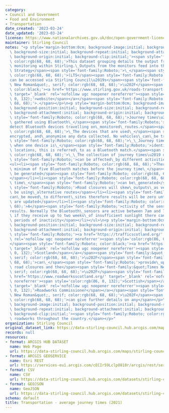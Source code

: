 ```yaml
---
category:
- Council and Government
- Food and Environment
- Transportation
date_created: '2023-03-24'
date_updated: '2023-03-24'
license: https://www.nationalarchives.gov.uk/doc/open-government-licence/version/3/
maintainer: Stirling Council
notes: "<p style='margin-bottom:0cm; background-image:initial; background-position:initial;\
  \ background-size:initial; background-repeat:initial; background-attachment:initial;\
  \ background-origin:initial; background-clip:initial;'><span style='font-family:Roboto;\
  \ color:rgb(68, 68, 68);'>This dataset grouping details the output from transport\
  \ monitoring within Stirling.\_Outputs from the monitors feed into the Local Transport\
  \ Strategy</span><span style='font-family:Roboto;'>\_</span><span style='font-family:Roboto;\
  \ color:rgb(68, 68, 68);'>(LTS</span><span style='font-family:Roboto;'>) which\_\
  can be accessed via Stirling Council\u2019s</span><span style='font-family:&quot;Times\
  \ New Roman&quot;, serif; color:rgb(68, 68, 68);'>\u202F</span><span style='font-family:Roboto;\
  \ color:black;'><a href='https://www.stirling.gov.uk/roads-transport-streets/environment-friendly-transport/local-transport-strategy-documents/'\
  \ target='_blank' rel='nofollow ugc noopener noreferrer'><span style='color:rgb(86,\
  \ 0, 132);'>website</span></a></span><span style='font-family:Roboto; color:rgb(68,\
  \ 68, 68);'>.</span></p>\n<p style='margin-bottom:0cm; background-image:initial;\
  \ background-position:initial; background-size:initial; background-repeat:initial;\
  \ background-attachment:initial; background-origin:initial; background-clip:initial;'><span\
  \ style='font-family:Roboto; color:rgb(68, 68, 68);'>Journey times\u2019 data are\
  \ gathered using Bluetooth\_</span><span style='font-family:Roboto;'>sensors which\_\
  detect Bluetooth devices travelling on\_monitored\_routes.</span><span style='font-family:Roboto;\
  \ color:rgb(68, 68, 68);'>\_The devices that are used\_</span><span style='font-family:Roboto;'>are\_\
  encrypted, and\_anonymise any data collected. No vehicles\_can\_be traced.</span><span\
  \ style='font-family:Roboto; color:rgb(68, 68, 68);'>\_\_Journey times are calculated\
  \ when one device is\_</span><span style='font-family:Roboto;'>identified\_at two\
  \ locations, this is referred\_to as a Bluetooth match.</span><span style='font-family:Roboto;\
  \ color:rgb(68, 68, 68);'>\_\_The collection of journey times\u2019 data\_</span><span\
  \ style='font-family:Roboto;'>can be affected\_by different activities and\_conditions.</span></p>\n\
  <ul><li><span style='font-family:Roboto; color:rgb(68, 68, 68);'>There must be a\
  \ minimum of five Bluetooth matches before the journey time\_</span><span style='font-family:Roboto;'>can\
  \ be generated</span><span style='font-family:Roboto; color:rgb(68, 68, 68);'>\_\
  </span></li><li><span style='font-family:Roboto; color:rgb(68, 68, 68);'>journey\
  \ time\_</span><span style='font-family:Roboto;'>can be\_generated</span></li><li><span\
  \ style='font-family:Roboto;'>Road closures will skew\_outputs\_as vehicles will\
  \ be using\_alternative routes</span></li><li><span style='font-family:Roboto;'>Sensors\_\
  can\_be moved\_to different\_sites therefore results will be zero until the locations\
  \ are updated</span></li><li><span style='font-family:Roboto; color:rgb(68, 68,\
  \ 68);'>A</span><span style='font-family:Roboto;'>ctivity of the sensors can\_impact\_\
  results. Normally the Bluetooth\_sensors are active between 7am and 7pm. However,\
  \ if they receive up to two weeks\_of insufficient sunlight there can be unprecedented\
  \ periods of inactivity</span></li></ul>\n<p style='margin-bottom:0cm; background-image:initial;\
  \ background-position:initial; background-size:initial; background-repeat:initial;\
  \ background-attachment:initial; background-origin:initial; background-clip:initial;'><span\
  \ style='font-family:Roboto;'><a href='https://trafficscotland.org/' target='_blank'\
  \ rel='nofollow ugc noopener noreferrer'><span style='color:rgb(86, 0, 132);'>Traffic</span></a>\_\
  </span><span style='font-family:Roboto; color:black;'><a href='https://trafficscotland.org/'\
  \ target='_blank' rel='nofollow ugc noopener noreferrer'><span style='color:rgb(86,\
  \ 0, 132);'>Scotland</span></a></span><span style='font-family:&quot;Times New Roman&quot;,\
  \ serif; color:rgb(68, 68, 68);'>\u202F</span><span style='font-family:Roboto; color:rgb(68,\
  \ 68, 68);'>can\_</span><span style='font-family:Roboto;'>provide\_updates on any\
  \ road closures and the</span><span style='font-family:&quot;Times New Roman&quot;,\
  \ serif; color:rgb(68, 68, 68);'>\u202F</span><span style='font-family:Roboto; color:black;'><a\
  \ href='https://www.roadworksscotland.org/' target='_blank' rel='nofollow ugc noopener\
  \ noreferrer'><span style='color:rgb(86, 0, 132);'>Scottish</span></a>\_<a href='https://www.roadworksscotland.org/'\
  \ target='_blank' rel='nofollow ugc noopener noreferrer'><span style='color:rgb(86,\
  \ 0, 132);'>Roadworks Commissioner</span></a></span><span style='font-family:&quot;Times\
  \ New Roman&quot;, serif; color:rgb(68, 68, 68);'>\u202F</span><span style='font-family:Roboto;\
  \ color:rgb(68, 68, 68);'>can give further details on any</span></p>\n<p style='margin-bottom:0cm;\
  \ background-image:initial; background-position:initial; background-size:initial;\
  \ background-repeat:initial; background-attachment:initial; background-origin:initial;\
  \ background-clip:initial;'><span style='font-family:Roboto; color:rgb(68, 68, 68);'>planned\
  \ roadworks throughout the country.</span></p>"
organization: Stirling Council
original_dataset_link: https://data-stirling-council.hub.arcgis.com/maps/stirling-council::transportation-average-journey-times-2021
records: null
resources:
- format: ARCGIS HUB DATASET
  name: Web Page
  url: https://data-stirling-council.hub.arcgis.com/maps/stirling-council::transportation-average-journey-times-2021
- format: ARCGIS GEOSERVICE
  name: Esri REST
  url: https://services-eu1.arcgis.com/cECIr59LclpO818r/arcgis/rest/services/transport%20infrastructure%20-%20average%20journey%20times%20(2021)/FeatureServer/0
- format: CSV
  name: CSV
  url: https://data-stirling-council.hub.arcgis.com/datasets/stirling-council::transportation-average-journey-times-2021.csv?outSR=%7B%22latestWkid%22%3A3857%2C%22wkid%22%3A102100%7D
- format: GEOJSON
  name: GeoJSON
  url: https://data-stirling-council.hub.arcgis.com/datasets/stirling-council::transportation-average-journey-times-2021.geojson?outSR=%7B%22latestWkid%22%3A3857%2C%22wkid%22%3A102100%7D
schema: default
title: Transportation - average journey times (2021)
---
```

